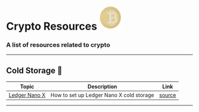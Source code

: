# Crypto Resources ![Bitcoin](https://raw.githubusercontent.com/justincgreen/coin-pouch/main/src/images/btc-loader.gif)
### A list of resources related to crypto
---
## Cold Storage :closed_lock_with_key:
| Topic | Description | Link |
| ----------- | ----------- | ----------- |
| [Ledger Nano X](https://shop.ledger.com/pages/ledger-nano-x) | How to set up Ledger Nano X cold storage | [source](https://www.youtube.com/watch?v=GNv3uPfqUdg) |
---